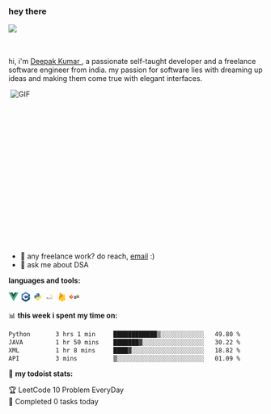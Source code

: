 ### hey there 

![](https://visitor-badge.glitch.me/badge?page_id=deepak01-Hacker.deepak01-Hacker)

<br />

hi, i'm [Deepak Kumar ](https://www.linkedin.com/in/deepak-kumar30/), a passionate self-taught developer and a freelance software engineer from india. my passion for software lies with dreaming up ideas and making them come true with elegant interfaces.

  <img align="right" alt="GIF" src="https://github.com/abhisheknaiidu/abhisheknaiidu/blob/master/code.gif?raw=true" width="500" height="320" />
  
- 💼 any freelance work? do reach, [email](mailto:a9649060356@gmail.com) :)
- 💬 ask me about DSA 

**languages and tools:**  

<code><img height="20" src="https://raw.githubusercontent.com/github/explore/80688e429a7d4ef2fca1e82350fe8e3517d3494d/topics/vue/vue.png"></code>
<code><img height="20" src="https://raw.githubusercontent.com/github/explore/80688e429a7d4ef2fca1e82350fe8e3517d3494d/topics/cpp/cpp.png"></code>
<code><img height="20" src="https://raw.githubusercontent.com/github/explore/80688e429a7d4ef2fca1e82350fe8e3517d3494d/topics/python/python.png"></code>
<code><img height="20" src="https://raw.githubusercontent.com/github/explore/80688e429a7d4ef2fca1e82350fe8e3517d3494d/topics/mysql/mysql.png"></code>
<code><img height="20" src="https://raw.githubusercontent.com/github/explore/80688e429a7d4ef2fca1e82350fe8e3517d3494d/topics/firebase/firebase.png"></code>
<code><img height="20" src="https://raw.githubusercontent.com/github/explore/80688e429a7d4ef2fca1e82350fe8e3517d3494d/topics/git/git.png"></code>

📊 **this week i spent my time on:**
<!--START_SECTION:waka-->
```text
Python       3 hrs 1 min     ████████████▒░░░░░░░░░░░░   49.80 % 
JAVA         1 hr 50 mins    ███████▓░░░░░░░░░░░░░░░░░   30.22 % 
XML          1 hr 8 mins     ████▓░░░░░░░░░░░░░░░░░░░░   18.82 % 
API          3 mins          ▒░░░░░░░░░░░░░░░░░░░░░░░░   01.09 % 
```
<!--END_SECTION:waka-->


🚧 **my todoist stats:**
<!-- TODO-IST:START -->
🏆  LeetCode 10 Problem EveryDay        
🌸  Completed 0 tasks today           

<!-- TODO-IST:END -->




